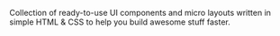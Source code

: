 Collection of ready-to-use UI components and micro layouts written in simple HTML & CSS to help you build awesome stuff faster.
